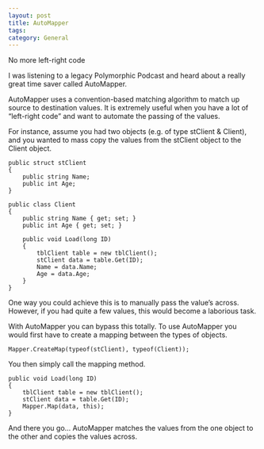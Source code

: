 ```yaml
---
layout: post
title: AutoMapper
tags: 
category: General
---
```


No more left-right code
 

I was listening to a legacy Polymorphic Podcast and heard about a really great time saver called AutoMapper.

AutoMapper uses a convention-based matching algorithm to match up source to destination values. It is extremely useful when you have a lot of “left-right code” and want to automate the passing of the values.

For instance, assume you had two objects (e.g. of type stClient & Client), and you wanted to mass copy the values from the stClient object to the Client object.

~~~
public struct stClient
{
    public string Name;
    public int Age;
}
 
public class Client
{
    public string Name { get; set; }
    public int Age { get; set; }        

    public void Load(long ID)
    {
        tblClient table = new tblClient();
        stClient data = table.Get(ID);
        Name = data.Name;
        Age = data.Age;            
    }
}
~~~
 
One way you could achieve this is to manually pass the value’s across. However, if you had quite a few values, this would become a laborious task.

With AutoMapper you can bypass this totally. To use AutoMapper you would first have to create a mapping between the types of objects.

~~~
Mapper.CreateMap(typeof(stClient), typeof(Client));
~~~

You then simply call the mapping method.

~~~
public void Load(long ID)
{
    tblClient table = new tblClient();
    stClient data = table.Get(ID);
    Mapper.Map(data, this);
}
~~~
 
And there you go… AutoMapper matches the values from the one object to the other and copies the values across.
